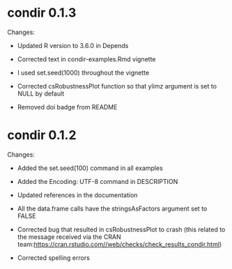# condir 0.1.3

Changes:

* Updated R version to 3.6.0 in Depends

* Corrected text in condir-examples.Rmd vignette

* I used set.seed(1000) throughout the vignette

* Corrected csRobustnessPlot function so that ylimz argument is set to NULL by default

* Removed doi badge from README

# condir 0.1.2

Changes:

* Added the set.seed(100) command in all examples

* Added the Encoding: UTF-8 command in DESCRIPTION

* Updated references in the documentation

* All the data.frame calls have the stringsAsFactors argument set to FALSE

* Corrected bug that resulted in csRobustnessPlot to crash (this related to the message received via the CRAN team:https://cran.rstudio.com//web/checks/check_results_condir.html)

* Corrected spelling errors


